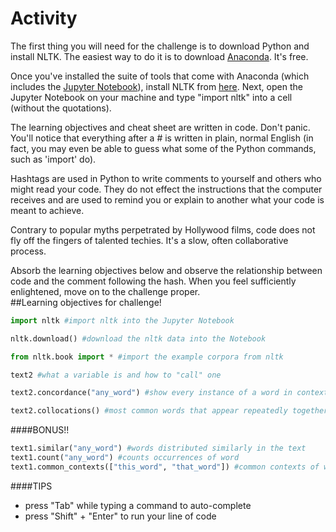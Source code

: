 # Activity
The first thing you will need for the challenge is to download Python and install NLTK. The easiest way to do it is to download [Anaconda](https://www.continuum.io/downloads). It's free. 

Once you've installed the suite of tools that come with Anaconda (which includes the [Jupyter Notebook](http://jupyter.org/)), install NLTK from [here](http://www.nltk.org/install.html). Next, open the Jupyter Notebook on your machine and type "import nltk" into a cell (without the quotations). 

The learning objectives and cheat sheet are written in code. Don't panic. You'll notice that everything after a # is written in plain, normal English (in fact, you may even be able to guess what some of the Python commands, such as 'import' do). 

Hashtags are used in Python to write comments to yourself and others who might read your code. They do not effect the instructions that the computer receives and are used to remind you or explain to another what your code is meant to achieve. 

Contrary to popular myths perpetrated by Hollywood films, code does not fly off the fingers of talented techies. It's a slow, often collaborative process. 

Absorb the learning objectives below and observe the relationship between code and the comment following the hash. When you feel sufficiently enlightened, move on to the challenge proper.      
##Learning objectives for challenge!
```python
import nltk #import nltk into the Jupyter Notebook

nltk.download() #download the nltk data into the Notebook

from nltk.book import * #import the example corpora from nltk

text2 #what a variable is and how to "call" one

text2.concordance("any_word") #show every instance of a word in context

text2.collocations() #most common words that appear repeatedly together
```

####BONUS!!
```python
text1.similar("any_word") #words distributed similarly in the text
text1.count("any_word") #counts occurrences of word
text1.common_contexts(["this_word", "that_word"]) #common contexts of words
```
####TIPS
- press "Tab" while typing a command to auto-complete
- press "Shift" + "Enter" to run your line of code

